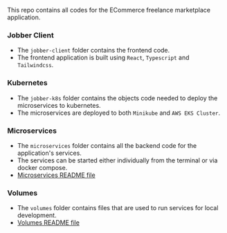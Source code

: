 This repo contains all codes for the ECommerce freelance marketplace application.

### Jobber Client
* The `jobber-client` folder contains the frontend code.
* The frontend application is built using `React`, `Typescript` and `Tailwindcss`.

### Kubernetes
* The `jobber-k8s` folder contains the objects code needed to deploy the microservices to kubernetes.
* The microservices are deployed to both `Minikube` and `AWS EKS Cluster`.

### Microservices
* The `microservices` folder contains all the backend code for the application's services.
* The services can be started either individually from the terminal or via docker compose.
* [Microservices README file](https://github.com/uzochukwueddie/jobberapp/blob/main/microservices/README.md)

### Volumes
* The `volumes` folder contains files that are used to run services for local development.
* [Volumes README file](https://github.com/uzochukwueddie/jobberapp/blob/main/volumes/README.md)
